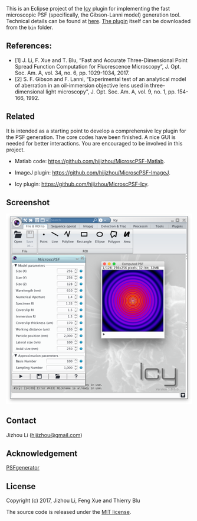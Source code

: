 This is an Eclipse project of the [Icy](http://icy.bioimageanalysis.org) plugin for implementing the fast microscopic PSF (specifically, the Gibson-Lanni model) generation tool. Technical details can be found at [here](http://www.ee.cuhk.edu.hk/~jzli/MicroscPSF/). [The plugin](http://icy.bioimageanalysis.org/plugin/MicroscPSF) itself can be downloaded from the `bin` folder. 

**References**:
-----------

- [1] J. Li, F. Xue and T. Blu, “Fast and Accurate Three-Dimensional Point Spread Function Computation for Fluorescence Microscopy”, J. Opt. Soc. Am. A, vol. 34, no. 6, pp. 1029-1034, 2017.
- [2] S. F. Gibson and F. Lanni, “Experimental test of an analytical model of aberration in an oil-immersion objective lens used in three-dimensional light microscopy”, J. Opt. Soc. Am. A, vol. 9, no. 1, pp. 154-166, 1992.

**Related**
-----------

It is intended as a starting point to develop a comprehensive Icy plugin for the PSF generation. The core codes have been finished. A nice GUI is needed for better interactions. You are encouraged to be involved in this project.

* Matlab code: https://github.com/hijizhou/MicroscPSF-Matlab.

* ImageJ plugin: https://github.com/hijizhou/MicroscPSF-ImageJ.

* Icy plugin: https://github.com/hijizhou/MicroscPSF-Icy.

**Screenshot**
-----------
![GUI of MicroscPSF](screen.png?raw=true "GUI")


**Contact**
-----------

Jizhou Li (hijizhou@gmail.com)

**Acknowledgement**
-----------
[PSFgenerator](http://bigwww.epfl.ch/algorithms/psfgenerator/)

**License**
-----------
Copyright (c) 2017, Jizhou Li, Feng Xue and Thierry Blu

The source code is released under the [MIT license](https://opensource.org/licenses/MIT).
